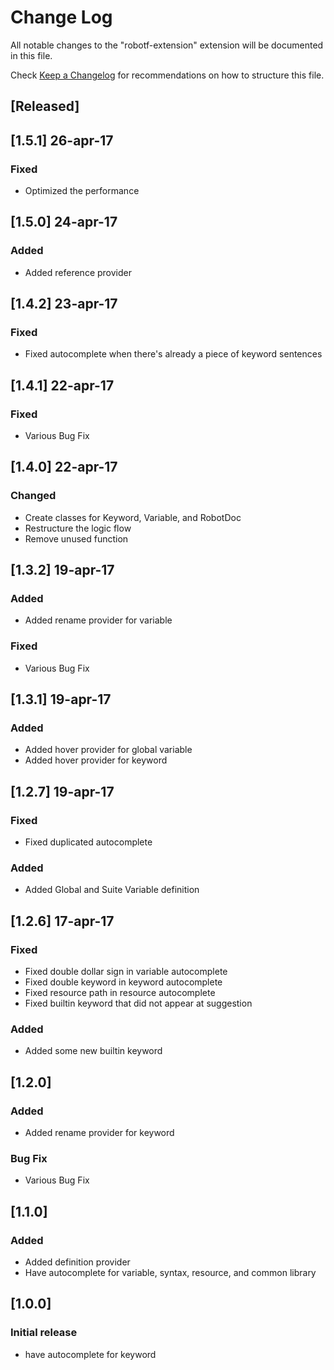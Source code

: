 # Change Log
All notable changes to the "robotf-extension" extension will be documented in this file.

Check [Keep a Changelog](http://keepachangelog.com/) for recommendations on how to structure this file.

## [Released]
## [1.5.1] 26-apr-17
### Fixed
- Optimized the performance

## [1.5.0] 24-apr-17
### Added
- Added reference provider

## [1.4.2] 23-apr-17
### Fixed
- Fixed autocomplete when there's already a piece of keyword sentences

## [1.4.1] 22-apr-17
### Fixed
- Various Bug Fix

## [1.4.0] 22-apr-17
### Changed
- Create classes for Keyword, Variable, and RobotDoc
- Restructure the logic flow
- Remove unused function

## [1.3.2] 19-apr-17
### Added
- Added rename provider for variable
### Fixed
- Various Bug Fix

## [1.3.1] 19-apr-17
### Added
- Added hover provider for global variable
- Added hover provider for keyword

## [1.2.7] 19-apr-17
### Fixed
- Fixed duplicated autocomplete
### Added
- Added Global and Suite Variable definition

## [1.2.6] 17-apr-17
### Fixed
- Fixed double dollar sign in variable autocomplete
- Fixed double keyword in keyword autocomplete
- Fixed resource path in resource autocomplete
- Fixed builtin keyword that did not appear at suggestion
### Added
- Added some new builtin keyword

## [1.2.0]
### Added
- Added rename provider for keyword

### Bug Fix
- Various Bug Fix
## [1.1.0]
### Added
- Added definition provider
- Have autocomplete for variable, syntax, resource, and common library

## [1.0.0]
### Initial release
- have autocomplete for keyword